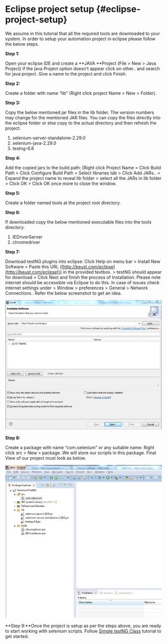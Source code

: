 # Eclipse project setup {#eclipse-project-setup}

We assume in this tutorial that all the required tools are downloaded to your system. In order to setup your automation project in eclipse please follow the below steps.

**Step 1:**

Open your eclipse IDE and create a **JAVA **Project \(File &gt; New &gt; Java Project\) if the java Project option doesn’t appear click on other.. and search for java project. Give a name to the project and click Finish.

**Step 2:**

Create a folder with name “lib” \(Right click project Name &gt; New &gt; Folder\).

**Step 3:**

Copy the below mentioned jar files in the lib folder. The version numbers may change for the mentioned JAR files. You can copy the files directly into the eclipse folder or else copy to the actual directory and then refresh the project.

1. selenium-server-standalone-2.29.0
2. selenium-java-2.29.0
3. testng-6.8

**Step 4:**

Add the copied jars to the build path: \[Right click Project Name &gt; Click Build Path &gt; Click Configure Build Path &gt; Select libraries tab &gt; Click Add JARs.. &gt; Expand the project name to reveal lib folder &gt; select all the JARs in lib folder &gt; Click OK &gt; Click OK once more to close the window.

**Step 5:**

Create a folder named tools at the project root directory.

**Step 6:**

If downloaded copy the below mentioned executable files into the tools directory.

1. IEDriverServer
2. chromedriver

**Step 7:**

Download testNG plugins into eclipse: Click Help on menu bar &gt; Install New Software &gt; Paste this URL \([http://beust.com/eclipse](http://beust.com/eclipse)\) in the provided textbox. &gt; testNG should appear for download &gt; Click Next and finish the process of Installation. Please note internet should be accessible via Eclipse to do this. In case of issues check internet settings under &gt; Window &gt; preferences &gt; General &gt; Network Connections.. Refer the below screenshot to get an idea.

![](/assets/testng-plugin.jpg)

**Step 8:**

Create a package with name “com.selenium” or any suitable name: Right click src &gt; New &gt; package. We will store our scripts in this package. Final View of our project must look as below.

![](/assets/selenium-project-view.jpg)

**Step 9:**Once the project is setup as per the steps above, you are ready to start working with selenium scripts. Follow [Simple testNG Class](https://nsaikiran.gitbooks.io/seleniumautomation/content/sample-testng-class.html) tutorial to get started.


